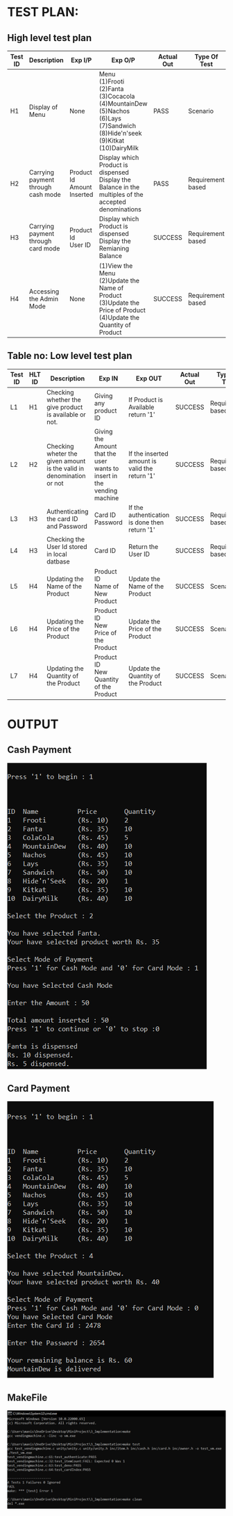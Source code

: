 # TEST PLAN:

## High level test plan

| **Test ID** | **Description**                                              | **Exp I/P** | **Exp O/P** | **Actual Out** |**Type Of Test**  |    
|-------------|--------------------------------------------------------------|------------|-------------|----------------|------------------|
| H1|Display of Menu| None | Menu<br>(1)Frooti<br>(2)Fanta<br>(3)Cocacola<br>(4)MountainDew<br>(5)Nachos<br>(6)Lays<br>(7)Sandwich<br>(8)Hide'n'seek<br>(9)Kitkat<br>(10)DairyMilk| PASS | Scenario|
| H2|Carrying payment through cash mode |Product Id <br> Amount Inserted|Display which Product is dispensed <br>Display the Balance in the multiples of the accepted denominations  |PASS|Requirement based |
| H3|Carrying payment through card mode |Product Id <br> User ID|Display which Product is dispensed <br>Display the Remianing Balance|SUCCESS|Requirement based |
| H4|Accessing the Admin Mode |None|(1)View the Menu <br>(2)Update the Name of Product <br>(3)Update the Price of Product <br>(4)Update the Quantity of Product |SUCCESS| Requirement based |




## Table no: Low level test plan

| **Test ID** | **HLT ID** | **Description**                                              | **Exp IN** | **Exp OUT** | **Actual Out** |**Type Of Test**  |    
|-------------|-----|--------------------------------------------------------------|------------|-------------|----------------|------------------|
|  L1|H1|Checking whether the give product is available or not. | Giving any product ID| If Product is Available return '1' | SUCCESS |Requirement based |
|  L2|H2|Checking wheter the given amount is the valid in denomination or not| Giving the Amount that the user wants to insert in the vending machine |If the inserted amount is valid the return '1' |SUCCESS|Requirement based|
|  L3|H3|Authenticating the card ID and Password|Card ID <br>Password |If the authentication is done then return '1'| SUCCESS |Requirement based|
|  L4|H3|Checking the User Id stored in local datbase|Card ID|Return the User ID| SUCCESS |Requirement based|
|  L5|H4|Updating the Name of the Product |Product ID <br> Name of New Product|Update the Name of the Product| SUCCESS |Scenario|
|  L6|H4|Updating the Price of the Product |Product ID <br> New Price of the Product|Update the Price of the Product| SUCCESS |Scenario|
|  L7|H4|Updating the Quantity of the Product |Product ID <br> New Quantity of the Product|Update the Quantity of the Product| SUCCESS |Scenario|

# OUTPUT

## Cash Payment
![Cash Payment](https://github.com/manish04-mu/MiniProjectLnT/blob/main/4_TestPlan&Output/OutputFiles/CashPayment.png)

## Card Payment
![Cash Payment](https://github.com/manish04-mu/MiniProjectLnT/blob/main/4_TestPlan&Output/OutputFiles/CardPayment.png)

## MakeFile 
![Cash Payment](https://github.com/manish04-mu/MiniProjectLnT/blob/main/4_TestPlan&Output/OutputFiles/MakeFileOutput.png)
